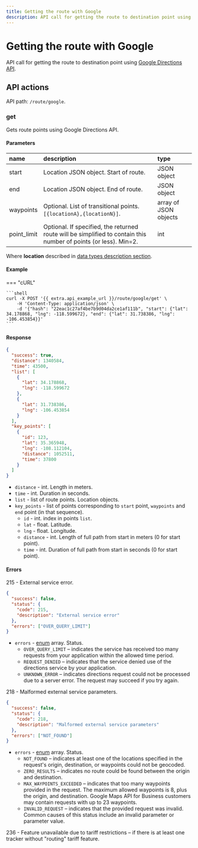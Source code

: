 ```yaml
---
title: Getting the route with Google
description: API call for getting the route to destination point using Google Directions API.
---
```


# Getting the route with Google

API call for getting the route to destination point using [Google Directions API](https://developers.google.com/maps/documentation/directions/intro).


## API actions

API path: `/route/google`.

### get

Gets route points using Google Directions API.

#### Parameters

| name        | description                                                                                                      | type                  |
|:------------|:-----------------------------------------------------------------------------------------------------------------|:----------------------|
| start       | Location JSON object. Start of route.                                                                            | JSON object           |
| end         | Location JSON object. End of route.                                                                              | JSON object           |
| waypoints   | Optional. List of transitional points. `[{locationA},{locationN}]`.                                              | array of JSON objects |
| point_limit | Optional. If specified, the returned route will be simplified to contain this number of points (or less). Min=2. | int                   |

Where **location** described in [data types description section](../../../getting-started/introduction.md#data-types).

#### Example

=== "cURL"

    ```shell
    curl -X POST '{{ extra.api_example_url }}/route/google/get' \
        -H 'Content-Type: application/json' \
        -d '{"hash": "22eac1c27af4be7b9d04da2ce1af111b", "start": {"lat": 34.178868, "lng": -118.599672}, "end": {"lat": 31.738386, "lng": -106.453854}}'
    ```

#### Response

```json
{
  "success": true,
  "distance": 1340584,
  "time": 43500,
  "list": [
    {
      "lat": 34.178868,
      "lng": -118.599672
    },
    {
      "lat": 31.738386,
      "lng": -106.453854
    }
  ],
  "key_points": [
    {
      "id": 123,
      "lat": 35.365948,
      "lng": -108.112104,
      "distance": 1052511,
      "time": 37800
    }
  ]
}
```

* `distance` - int. Length in meters.
* `time` - int. Duration in seconds.
* `list` - list of route points. Location objects.
* `key_points` - list of points corresponding to `start` point, `waypoints` and `end` point (in that sequence).
    * `id` - int. index in points `list`.
    * `lat` - float. Latitude.
    * `lng` - float. Longitude.
    * `distance` - int. Length of full path from start in meters (0 for start point).
    * `time` - int. Duration of full path from start in seconds (0 for start point).
    

#### Errors

215 - External service error.

```json
{
  "success": false,
  "status": {
    "code": 215,
    "description": "External service error"
  },
  "errors": ["OVER_QUERY_LIMIT"]
}
```

* `errors` - [enum](../../../getting-started/introduction.md#data-types) array. Status. 
    *   `OVER_QUERY_LIMIT` – indicates the service has received too many requests from your application within the 
    allowed time period.
    *   `REQUEST_DENIED` – indicates that the service denied use of the directions service by your application.
    *   `UNKNOWN_ERROR` – indicates directions request could not be processed due to a server error. The request may 
    succeed if you try again.

218 - Malformed external service parameters.

```json
{
  "success": false,
  "status": {
    "code": 218,
    "description": "Malformed external service parameters"
  },
  "errors": ["NOT_FOUND"]
}
```

* `errors` - [enum](../../../getting-started/introduction.md#data-types) array. Status.
    *   `NOT_FOUND` – indicates at least one of the locations specified in the request's origin, destination, or 
    waypoints could not be geocoded.
    *   `ZERO_RESULTS` – indicates no route could be found between the origin and destination.
    *   `MAX_WAYPOINTS_EXCEEDED` – indicates that too many waypoints provided in the request. The maximum allowed 
    waypoints is 8, plus the origin, and destination. Google Maps API for Business customers may contain requests with 
    up to 23 waypoints.
    *   `INVALID_REQUEST` – indicates that the provided request was invalid. Common causes of this status include 
    an invalid parameter or parameter value.

236 - Feature unavailable due to tariff restrictions – if there is at least one tracker without "routing" tariff 
feature.
